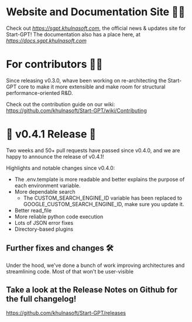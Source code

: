 # Website and Documentation Site 📰📖
Check out *https://sgpt.khulnasoft.com*, the official news & updates site for Start-GPT!
The documentation also has a place here, at *https://docs.sgpt.khulnasoft.com*

# For contributors 👷🏼
Since releasing v0.3.0, whave been working on re-architecting the Start-GPT core to make it more extensible and make room for structural performance-oriented R&D.

Check out the contribution guide on our wiki:
https://github.com/khulnasoft/Start-GPT/wiki/Contributing

# 🚀 v0.4.1 Release 🚀
Two weeks and 50+ pull requests have passed since v0.4.0, and we are happy to announce the release of v0.4.1!

Highlights and notable changes since v0.4.0:
- The .env.template is more readable and better explains the purpose of each environment variable.
- More dependable search
    - The CUSTOM_SEARCH_ENGINE_ID variable has been replaced to GOOGLE_CUSTOM_SEARCH_ENGINE_ID, make sure you update it.
- Better read_file
- More reliable python code execution
- Lots of JSON error fixes
- Directory-based plugins

## Further fixes and changes 🛠️
Under the hood, we've done a bunch of work improving architectures and streamlining code. Most of that won't be user-visible

## Take a look at the Release Notes on Github for the full changelog!
https://github.com/khulnasoft/Start-GPT/releases
